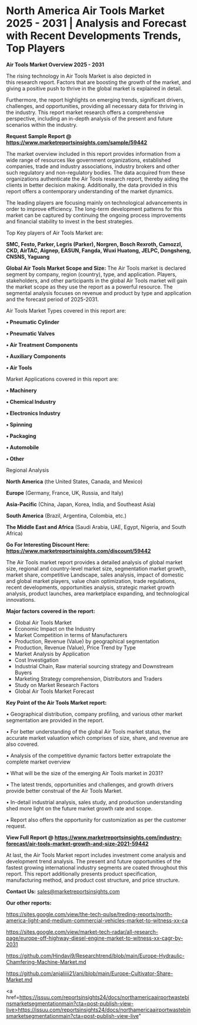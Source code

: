# North America Air Tools Market 2025 - 2031 | Analysis and Forecast with Recent Developments Trends, Top Players

<Strong> Air Tools Market Overview 2025 - 2031</strong>

The rising technology in Air Tools Market is also depicted in this research report. Factors that are boosting the growth of the market, and giving a positive push to thrive in the global market is explained in detail.

Furthermore, the report highlights on emerging trends, significant drivers, challenges, and opportunities, providing all necessary data for thriving in the industry. This report market research offers a comprehensive perspective, including an in-depth analysis of the present and future scenarios within the industry.

<strong>Request Sample Report @ <a href=https://www.marketreportsinsights.com/sample/59442>https://www.marketreportsinsights.com/sample/59442</a></strong>

The market overview included in this report provides information from a wide range of resources like government organizations, established companies, trade and industry associations, industry brokers and other such regulatory and non-regulatory bodies. The data acquired from these organizations authenticate the Air Tools research report, thereby aiding the clients in better decision making. Additionally, the data provided in this report offers a contemporary understanding of the market dynamics.

The leading players are focusing mainly on technological advancements in order to improve efficiency. The long-term development patterns for this market can be captured by continuing the ongoing process improvements and financial stability to invest in the best strategies.

Top Key players of Air Tools Market are:

<strong>SMC, Festo, Parker, Legris (Parker), Norgren, Bosch Rexroth, Camozzl, CKD, AirTAC, Aignep, EASUN, Fangda, Wuxi Huatong, JELPC, Dongsheng, CNSNS, Yaguang</strong>

<strong><b>Global Air Tools Market Scope and Size:</b></strong>
The Air Tools market is declared segment by company, region (country), type, and application. Players, stakeholders, and other participants in the global Air Tools market will gain the market scope as they use the report as a powerful resource. The segmental analysis focuses on revenue and product by type and application and the forecast period of 2025-2031.

Air Tools Market Types covered in this report are:

<strong>• Pneumatic Cylinder

• Pneumatic Valves

• Air Treatment Components

• Auxiliary Components

• Air Tools</strong>

Market Applications covered in this report are:

<strong>• Machinery

• Chemical Industry

• Electronics Industry

• Spinning

• Packaging

• Automobile

• Other</strong> 

Regional Analysis

<strong>North America</strong> (the United States, Canada, and Mexico)

<strong>Europe</strong> (Germany, France, UK, Russia, and Italy)

<strong>Asia-Pacific</strong> (China, Japan, Korea, India, and Southeast Asia)

<strong>South America</strong> (Brazil, Argentina, Colombia, etc.)

<strong>The Middle East and Africa</strong> (Saudi Arabia, UAE, Egypt, Nigeria, and South Africa)

<strong>Go For Interesting Discount Here: <a href=https://www.marketreportsinsights.com/discount/59442>https://www.marketreportsinsights.com/discount/59442</a></strong>

The Air Tools market report provides a detailed analysis of global market size, regional and country-level market size, segmentation market growth, market share, competitive Landscape, sales analysis, impact of domestic and global market players, value chain optimization, trade regulations, recent developments, opportunities analysis, strategic market growth analysis, product launches, area marketplace expanding, and technological innovations.

<strong><b>Major factors covered in the report:</b></strong>
<ul>
  <li>Global Air Tools Market </li>
  <li>Economic Impact on the Industry</li>
  <li>Market Competition in terms of Manufacturers</li>
  <li>Production, Revenue (Value) by geographical segmentation</li>
  <li>Production, Revenue (Value), Price Trend by Type</li>
  <li>Market Analysis by Application</li>
  <li>Cost Investigation</li>
  <li>Industrial Chain, Raw material sourcing strategy and Downstream Buyers</li>
  <li>Marketing Strategy comprehension, Distributors and Traders</li>
  <li>Study on Market Research Factors</li>
  <li>Global Air Tools Market Forecast</li>
</ul>

<strong><b>Key Point of the Air Tools Market report:</b></strong>

• Geographical distribution, company profiling, and various other market segmentation are provided in the report.

• For better understanding of the global Air Tools market status, the accurate market valuation which comprises of size, share, and revenue are also covered.

• Analysis of the competitive dynamic factors better extrapolate the complete market overview

• What will be the size of the emerging Air Tools market in 2031?

• The latest trends, opportunities and challenges, and growth drivers provide better construal of the Air Tools Market.

• In-detail industrial analysis, sales study, and production understanding shed more light on the future market growth rate and scope.

• Report also offers the opportunity for customization as per the customer request.

<strong><b>View Full Report @ <a href=https://www.marketreportsinsights.com/industry-forecast/air-tools-market-growth-and-size-2021-59442>https://www.marketreportsinsights.com/industry-forecast/air-tools-market-growth-and-size-2021-59442</a></b></strong>


At last, the Air Tools Market report includes investment come analysis and development trend analysis. The present and future opportunities of the fastest growing international industry segments are coated throughout this report. This report additionally presents product specification, manufacturing method, and product cost structure, and price structure.

<strong>Contact Us:</strong>
sales@marketreportsinsights.com

<strong>Our other reports:</strong>

<a href=https://sites.google.com/view/the-tech-pulse/treding-reports/north-america-light-and-medium-commercial-vehicles-market-to-witness-xx-ca>https://sites.google.com/view/the-tech-pulse/treding-reports/north-america-light-and-medium-commercial-vehicles-market-to-witness-xx-ca</a>

<a href=https://sites.google.com/view/market-tech-radar/all-research-page/europe-off-highway-diesel-engine-market-to-witness-xx-cagr-by-2031>https://sites.google.com/view/market-tech-radar/all-research-page/europe-off-highway-diesel-engine-market-to-witness-xx-cagr-by-2031</a>

<a href=https://github.com/Hindavi9/Researchtrend/blob/main/Europe-Hydraulic-Chamfering-Machine-Market.md>https://github.com/Hindavi9/Researchtrend/blob/main/Europe-Hydraulic-Chamfering-Machine-Market.md</a>

<a href=https://github.com/anjaliiii21/ani/blob/main/Europe-Cultivator-Share-Market.md>https://github.com/anjaliiii21/ani/blob/main/Europe-Cultivator-Share-Market.md</a>

<a href=https://issuu.com/reportsinsights24/docs/northamericaairportwastebinsmarketsegmentationmain?cta=post-publish-view-live>https://issuu.com/reportsinsights24/docs/northamericaairportwastebinsmarketsegmentationmain?cta=post-publish-view-live</a>"
